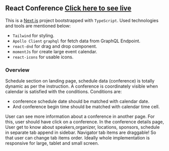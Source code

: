 ## React Conference [Click here to see live]()

This is a [Next.js](https://nextjs.org/) project bootstrapped with `TypeScript`.
Used technologies and tools are mentioned below:

- `Tailwind` for styling.
- `Apollo Client` `graphql` for fetch data from GraphQL Endpoint.
- `react-dnd` for drag and drop component.
- `momentJs` for create large event calendar.
- `react-icons` for usable icons.

### Overview

Schedule section on landing page, schedule data (conference) is totally dynamic as per the instruction. A conference is coordinately visible when calendar is satisfied with the conditions. Conditions are:

- conference schedule date should be matched with calendar date.
- And conference begin time should be matched with calendar time cell.

User can see more information about a conference in another page. For this, user should have click on a conference. In the conference details page, User get to know about speakers,organizer, locations, sponsors, schedule in separate tab append in sidebar. Navigator tab items are draggable! So that user can change tab items order. Ideally whole implementation is responsive for large, tablet and small screen.
